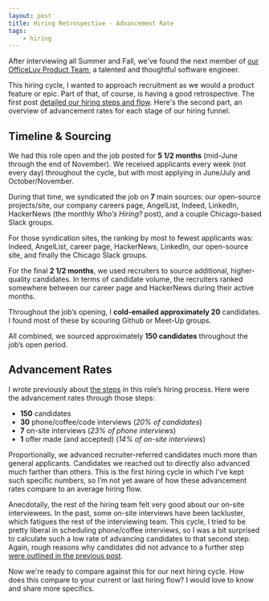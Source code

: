 ```yaml
---
layout: post
title: Hiring Retrospective - Advancement Rate
tags:
    - hiring
---
```


After interviewing all Summer and Fall, we've found the next member of [our OfficeLuv Product Team][0], a talented and thoughtful software engineer.

This hiring cycle, I wanted to approach recruitment as we would a product feature or epic. Part of that, of course, is having a good retrospective. The first post [detailed our hiring steps and flow][1]. Here's the second part, an overview of advancement rates for each stage of our hiring funnel.

## Timeline & Sourcing

We had this role open and the job posted for **5 1/2 months** (mid-June through the end of November). We received applicants every week (not every day) throughout the cycle, but with most applying in June/July and October/November.

During that time, we syndicated the job on **7** main sources: our open-source projects/site, our company careers page, AngelList, Indeed, LinkedIn, HackerNews (the monthly _Who’s Hiring?_ post), and a couple Chicago-based Slack groups.

For those syndication sites, the ranking by most to fewest applicants was: Indeed, AngelList, career page, HackerNews, LinkedIn, our open-source site, and finally the Chicago Slack groups.

For the final **2 1/2 months**, we used recruiters to source additional, higher-quality candidates. In terms of candidate volume, the recruiters ranked somewhere between our career page and HackerNews during their active months.

Throughout the job’s opening, I **cold-emailed approximately 20** candidates. I found most of these by scouring Github or Meet-Up groups.

All combined, we sourced approximately **150 candidates** throughout the job’s open period.

## Advancement Rates

I wrote previously about [the steps][1] in this role’s hiring process. Here were the advancement rates through those steps:

- **150** candidates
- **30** phone/coffee/code interviews (_20% of candidates_)
- **7** on-site interviews (_23% of phone interviews_)
- **1** offer made (and accepted) (_14% of on-site interviews_)

Proportionally, we advanced recruiter-referred candidates much more than general applicants. Candidates we reached out to directly also advanced much farther than others. This is the first hiring cycle in which I've kept such specific numbers, so I’m not yet aware of how these advancement rates compare to an average hiring flow.

Anecdotally, the rest of the hiring team felt very good about our on-site interviewees. In the past, some on-site interviews have been lackluster, which fatigues the rest of the interviewing team. This cycle, I tried to be pretty liberal in scheduling phone/coffee interviews, so I was a bit surprised to calculate such a low rate of advancing candidates to that second step. Again, rough reasons why candidates did not advance to a further step [were outlined in the previous post][1].

Now we're ready to compare against this for our next hiring cycle. How does this compare to your current or last hiring flow? I would love to know and share more specifics.

[0]: https://officeluv.github.io
[1]: https://www.andjosh.com/2018/12/10/hiring-interview-steps/
